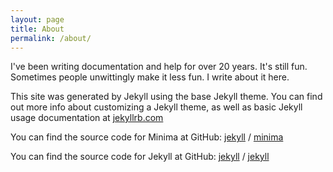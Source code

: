 ```yaml
---
layout: page
title: About
permalink: /about/
---
```

I've been writing documentation and help for over 20 years. It's still fun. Sometimes people unwittingly make it less fun. I write about it here.

This site was generated by Jekyll using the base Jekyll theme. You can find out more info about customizing a Jekyll theme, as well as basic Jekyll usage documentation at [jekyllrb.com](https://jekyllrb.com/)

You can find the source code for Minima at GitHub:
[jekyll][jekyll-organization] /
[minima](https://github.com/jekyll/minima)

You can find the source code for Jekyll at GitHub:
[jekyll][jekyll-organization] /
[jekyll](https://github.com/jekyll/jekyll)


[jekyll-organization]: https://github.com/jekyll
